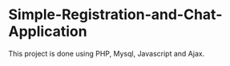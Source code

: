 # Simple-Registration-and-Chat-Application
This project is done using PHP, Mysql, Javascript and Ajax.
